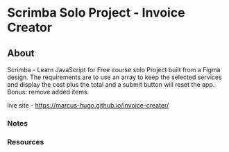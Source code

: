 # Scrimba Solo Project - Invoice Creator

## About
Scrimba - Learn JavaScript for Free course solo Project built from a Figma design. The requirements are to use an array to keep the selected services and display the cost plus the total and a submit button will reset the app.  Bonus: remove added items.

live site - https://marcus-hugo.github.io/invoice-creater/
### Notes

### Resources